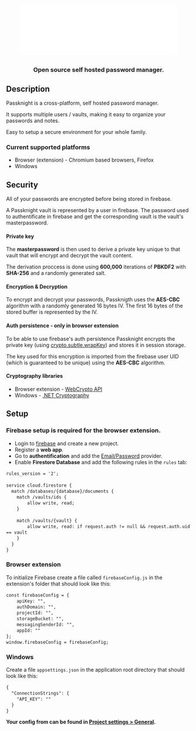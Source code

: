 <h1 align="center">
    <img center src="extension/src/assets/logo.svg">
</h1>

<h3 align="center">Open source self hosted password manager.</h3>

## Description

<p>Passknight is a cross-platform, self hosted password manager.</p> 

<p>It supports multiple users / vaults, making it easy to organize your passwords and notes.</p>

<p>Easy to setup a secure environment for your whole family.</p>

### Current supported platforms
- Browser (extension) - Chromium based browsers, Firefox
- Windows


## Security

All of your passwords are encrypted before being stored in firebase. 

A Passknight vault is represented by a user in firebase. The password used to authentificate in firebase and get the corresponding vault is the vault's masterpassword. 

#### Private key

The **masterpassword** is then used to derive a private key unique to that vault that will encrypt and decrypt the vault content.

The derivation proccess is done using **600,000** iterations of **PBKDF2** with **SHA-256** and a randomly generated salt.

#### Encryption & Decryption

To encrypt and decrypt your passwords, Passknigth uses the **AES-CBC** algorithm with a randomly generated 16 bytes IV.
The first 16 bytes of the stored buffer is represented by the IV.

#### Auth persistence - only in browser extension

To be able to use firebase's auth persistence Passknight encrypts the private key (using [crypto.subtle.wrapKey](https://developer.mozilla.org/en-US/docs/Web/API/SubtleCrypto/wrapKey)) and stores it in session storage.

The key used for this encryption is imported from the firebase user UID (which is guaranteed to be unique) using the **AES-CBC** algorithm.

#### Cryptography libraries

- Browser extension - [WebCrypto API](https://developer.mozilla.org/en-US/docs/Web/API/Web_Crypto_API)
- Windows - [.NET Cryptography](https://learn.microsoft.com/en-us/dotnet/standard/security/cryptography-model)


## Setup

### Firebase setup is required for the browser extension.

- Login to [firebase](firebase.com) and create a new project.
- Register a **web app**. 
- Go to **authentification** and add the <u>Email/Password</u> provider.
- Enable **Firestore Database** and add the following rules in the ```rules``` tab:
```
rules_version = '2';

service cloud.firestore {
  match /databases/{database}/documents {
    match /vaults/ids {
    	allow write, read;
    }
    
    match /vaults/{vault} {
    	allow write, read: if request.auth != null && request.auth.uid == vault
    }
  }
}
```


### Browser extension

To initialize Firebase create a file called ```firebaseConfig.js``` in the extension's folder that should look like this:
```
const firebaseConfig = {
    apiKey: "",
    authDomain: "",
    projectId: "",
    storageBucket: "",
    messagingSenderId: "",
    appId: ""
};
window.firebaseConfig = firebaseConfig;
```

### Windows

Create a file ```appsettings.json``` in the application root directory that should look like this:
```
{
  "ConnectionStrings": {
    "API_KEY": ""
  }
}
```

**Your config from can be found in <u>**Project settings > General</u>**.**